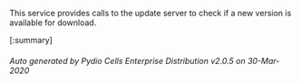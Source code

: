 






This service provides calls to the update server to check if a new version is available for download.

[:summary]

###### Auto generated by Pydio Cells Enterprise Distribution v2.0.5 on 30-Mar-2020
